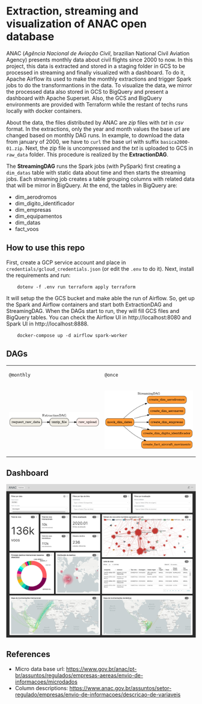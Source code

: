 # Extraction, streaming and visualization of ANAC open database

ANAC (*Agência Nacional de Aviação Civil*, brazilian National Civil Aviation Agency) presents monthly data about civil flights since 2000 to now. In this project, this data is extracted and stored in a staging folder in GCS to be processed in streaming and finally visualized with a dashboard. To do it, Apache Airflow its used to make the monthly extractions and trigger Spark jobs to do the transformantions in the data. To visualize the data, we mirror the processed data also stored in GCS to BigQuery and present a dashboard with Apache Superset. Also, the GCS and BigQuery environments are provided with Terraform while the restant of techs runs locally with docker containers.

About the data, the files distributed by ANAC are *zip* files with *txt* in *csv* format. In the extractions, only the year and month values the base url are changed based on monthly DAG runs. In example, to download the data from january of 2000, we have to `curl` the base url with suffix `basica2000-01.zip`. Next, the zip file is uncompressed and the *txt* is uploaded to GCS in `raw_data` folder. This procedure is realized by the **ExtractionDAG**.

The **StreamingDAG** runs the Spark jobs (with PySpark) first creating a `dim_datas` table with static data about time and then starts the streaming jobs. Each streaming job creates a table grouping columns with related data that will be mirror in BigQuery. At the end, the tables in BigQuery are:

- dim_aerodromos
- dim_digito_identificador
- dim_empresas
- dim_equipamentos
- dim_datas
- fact_voos

## How to use this repo

First, create a GCP service account and place in `credentials/gcloud_credentials.json` (or edit the `.env` to do it). Next, install the requirements and run:

```shell
    dotenv -f .env run terraform apply terraform
```

It will setup the the GCS bucket and make able the run of Airflow. So, get up the Spark and Airflow containers and start both ExtractionDAG and StreamingDAG. When the DAGs start to run, they will fill GCS files and BigQuery tables. You can check the Airflow UI in http://localhost:8080 and Spark UI in http://localhost:8888.

```shell
    docker-compose up -d airflow spark-worker
```

## DAGs

<table>
<tr><td>

`@monthly`
</td><td>

`@once`
</td></tr>
<tr><td>

![image](dags/ExtractionDAG.png)
</td><td>

![image](dags/StreamingDAG.png)
</td></tr></table>

## Dashboard

![image](superset/anac-2021-03-21T23-32-23.824Z.jpg)

## References

- Micro data base url: https://www.gov.br/anac/pt-br/assuntos/regulados/empresas-aereas/envio-de-informacoes/microdados
- Column descriptions: https://www.anac.gov.br/assuntos/setor-regulado/empresas/envio-de-informacoes/descricao-de-variaveis
